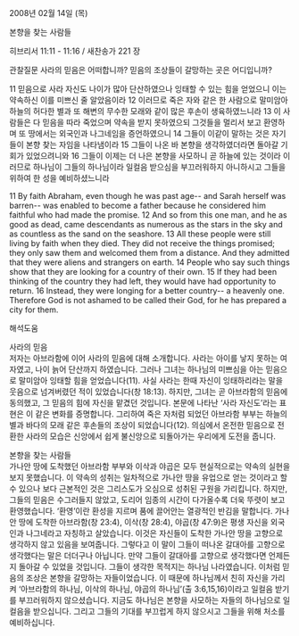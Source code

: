 2008년 02월 14일 (목)

본향을 찾는 사람들



히브리서 11:11 - 11:16 / 새찬송가 221 장


관찰질문
사라의 믿음은 어떠합니까? 
믿음의 조상들이 갈망하는 곳은 어디입니까? 

11 믿음으로 사라 자신도 나이가 많아 단산하였으나 잉태할 수 있는 힘을 얻었으니 이는 약속하신 이를 미쁘신 줄 알았음이라 12 이러므로 죽은 자와 같은 한 사람으로 말미암아 하늘의 허다한 별과 또 해변의 무수한 모래와 같이 많은 후손이 생육하였느니라 13 이 사람들은 다 믿음을 따라 죽었으며 약속을 받지 못하였으되 그것들을 멀리서 보고 환영하며 또 땅에서는 외국인과 나그네임을 증언하였으니 14 그들이 이같이 말하는 것은 자기들이 본향 찾는 자임을 나타냄이라 15 그들이 나온 바 본향을 생각하였더라면 돌아갈 기회가 있었으려니와 
16 그들이 이제는 더 나은 본향을 사모하니 곧 하늘에 있는 것이라 이러므로 하나님이 그들의 하나님이라 일컬음 받으심을 부끄러워하지 아니하시고 그들을 위하여 한 성을 예비하셨느니라  

11 By faith Abraham, even though he was past age-- and Sarah herself was barren-- was enabled to become a father because he considered him faithful who had made the promise. 12 And so from this one man, and he as good as dead, came descendants as numerous as the stars in the sky and as countless as the sand on the seashore. 13 All these people were still living by faith when they died. They did not receive the things promised; they only saw them and welcomed them from a distance. And they admitted that they were aliens and strangers on earth. 14 People who say such things show that they are looking for a country of their own. 15 If they had been thinking of the country they had left, they would have had opportunity to return. 16 Instead, they were longing for a better country-- a heavenly one. Therefore God is not ashamed to be called their God, for he has prepared a city for them.

해석도움





사라의 믿음  
저자는 아브라함에 이어 사라의 믿음에 대해 소개합니다. 사라는 아이를 낳지 못하는 여자였고, 나이 늙어 단산까지 하였습니다. 그러나 그녀는 하나님의 미쁘심을 아는 믿음으로 말미암아 잉태할 힘을 얻었습니다(11). 사실 사라는 한때 자신이 잉태하리라는 말을 웃음으로 넘겨버렸던 적이 있었습니다(창 18:13). 하지만, 그녀는 곧 아브라함의 믿음에 동의했고, 그 믿음의 힘에 자신을 맡겼던 것입니다. 본문에 나타난 ‘사라 자신도’라는 표현은 이 같은 변화를 증명합니다. 그리하여 죽은 자처럼 되었던 아브라함 부부는 하늘의 별과 바다의 모래 같은 후손들의 조상이 되었습니다(12). 의심에서 온전한 믿음으로 전환한 사라의 모습은 신앙에서 쉽게 불신앙으로 되돌아가는 우리에게 도전을 줍니다.    

본향을 찾는 사람들  
가나안 땅에 도착했던 아브라함 부부와 이삭과 야곱은 모두 현실적으로는 약속의 실현을 보지 못했습니다. 이 약속의 성취는 일차적으로 가나안 땅을 유업으로 얻는 것이라고 할 수 있으나 보다 근본적인 것은 그리스도가 오심으로 성취된 구원을 가리킵니다. 하지만, 그들의 믿음은 수그러들지 않았고, 도리어 임종의 시간이 다가올수록 더욱 뚜렷이 보고 환영했습니다. ‘환영’이란 환성을 지르며 품에 끌어안는 열광적인 반김을 말합니다. 가나안 땅에 도착한 아브라함(창 23:4), 이삭(창 28:4), 야곱(창 47:9)은 평생 자신을 외국인과 나그네라고 자칭하고 살았습니다. 이것은 자신들이 도착한 가나안 땅을 고향으로 생각하지 않고 있음을 보여줍니다. 그렇다고 이 말이 그들이 떠나온 갈대아를 고향으로 생각했다는 말은 더더구나 아닙니다. 만약 그들이 갈대아를 고향으로 생각했다면 언제든지 돌아갈 수 있었을 것입니다. 그들이 생각한 목적지는 하나님 나라였습니다. 이처럼 믿음의 조상은 본향을 갈망하는 자들이었습니다. 이 때문에 하나님께서 친히 자신을 가리켜 ‘아브라함의 하나님, 이삭의 하나님, 야곱의 하나님’(출 3:6,15,16)이라고 일컬음 받기를 부끄러워하지 않으셨습니다. 지금도 하나님은 본향을 사모하는 자들의 하나님으로 일컬음을 받으십니다. 그리고 그들의 기대를 부끄럽게 하지 않으시고 그들을 위해 처소를 예비하십니다.